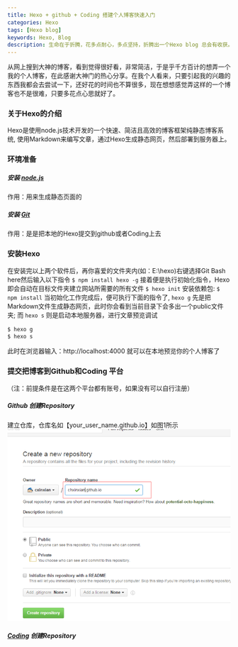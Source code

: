 ```yaml
---
title: Hexo + github + Coding 搭建个人博客快速入门
categories: Hexo
tags: [Hexo blog]
keywords: Hexo, Blog
description: 生命在于折腾，花多点耐心，多点坚持，折腾出一个Hexo blog 总会有收获。给Hexo点赞。
---
```


从网上搜到大神的博客，看到觉得很好看，非常简洁，于是乎千方百计的想弄一个我的个人博客，在此感谢大神门的热心分享。在我个人看来，只要引起我的兴趣的东西我都会去尝试一下，还好花的时间也不算很多，现在想想感觉弄这样的一个博客也不是很难，只要多花点心思就好了。


### 关于Hexo的介绍
Hexo是使用node.js技术开发的一个快速、简洁且高效的博客框架纯静态博客系统,
使用Markdown来编写文章，通过Hexo生成静态网页，然后部署到服务器上。

### 环境准备
##### 安装 [node.js](https://nodejs.org/en/)
作用：用来生成静态页面的
##### 安装 [Git](http://git-scm.com/download)
作用：是是把本地的Hexo提交到github或者Coding上去

### 安装Hexo
在安装完以上两个软件后，再你喜爱的文件夹内(如：E:\hexo)右键选择Git Bash here然后输入以下指令
`
$ npm install hexo -g
`
接着便是执行初始化指令，Hexo 即会自动在目标文件夹建立网站所需要的所有文件
`
$ hexo init
`
安装依赖包:
`
$ npm install
`
当初始化工作完成后，便可执行下面的指令了, `hexo g` 先是把Markdown文件生成静态网页，此时你会看到当前目录下会多出一个public文件夹;
而 `hexo s` 则是启动本地服务器，进行文章预览调试
``` bash
$ hexo g
$ hexo s
```
此时在浏览器输入：http://localhost:4000 就可以在本地预览你的个人博客了

### 提交把博客到Github和Coding 平台
（注：前提条件是在这两个平台都有账号，如果没有可以自行注册）
##### Github 创建Repository
建立仓库，仓库名如【your_user_name.github.io】如图1所示
![图1](hello-world/git_repository.png)

##### [Coding](https://coding.net/) 创建Repository



